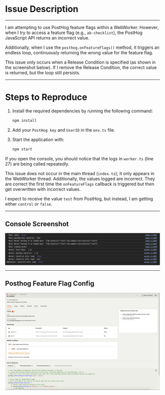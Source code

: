 # Issue Description

---

I am attempting to use PostHog feature flags within a WebWorker. However, when I try to access a feature flag (e.g., `ab-checklist`), the PostHog JavaScript API returns an incorrect value.

Additionally, when I use the `posthog.onFeatureFlags()` method, it triggers an endless loop, continuously returning the wrong value for the feature flag.

This issue only occurs when a Release Condition is specified (as shown in the screenshot below). If I remove the Release Condition, the correct value is returned, but the loop still persists.

---

# Steps to Reproduce

1. Install the required dependencies by running the following command:

   ```bash
   npm install
   ```

2. Add your `PostHog key` and `UserID` in the `env.ts` file.

3. Start the application with:

   ```bash
   npm start
   ```

If you open the console, you should notice that the logs in `worker.ts` (line 27) are being called repeatedly.

This issue does not occur in the main thread (`index.ts`); it only appears in the WebWorker thread. Additionally, the values logged are incorrect. They are correct the first time the `onFeatureFlags` callback is triggered but then get overwritten with incorrect values.

I expect to receive the value `test` from PostHog, but instead, I am getting either `control` or `false`.

---

## Console Screenshot
![console_screenshot](images/Console_log_Screenshot_infinite_callbacks.png)

---

## Posthog Feature Flag Config
![console_screenshot](images/Posthog_Config_feature_flag_ab-checklist.png)
